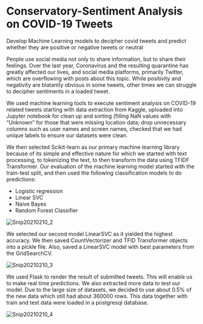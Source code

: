 # Conservatory-Sentiment Analysis on COVID-19 Tweets
Develop Machine Learning models to decipher covid tweets and predict whether they are positive or negative tweets or neutral

People use social media not only to share information, but to share their feelings. Over the last year, Coronavirus and the resulting quarantine has greatly affected our lives, and social media
platforms, primarily Twitter, which are overflowing with posts about this topic. 
While positivity and negativity are blatantly obvious in some tweets, other times we can struggle to decipher sentiments in a loaded tweet. 

We used machine learning tools to execute sentiment analysis on COVID-19 related tweets starting with data extraction from Kaggle, uploaded into Jupyter notebook for clean up and sorting (filling NaN values with “Unknown” for those that were missing location data; drop unnecessary columns such as user names and screen names, checked that we had unique labels to ensure our datasets were clean.

We then selected Scikit-learn as our primary machine learning library because of its simple and effective nature for which we started with text processing, to  tokenizing the text, to then transform the data using TFIDF Transformer.
Our evaluation of the machine learning model started with the train-test split, and then used the following classification models to do predictions:
- Logistic regression 
- Linear SVC 
- Naive Bayes 
- Random Forest Classifier

![Snip20210210_2](https://user-images.githubusercontent.com/66816965/107607030-d2eaf700-6bec-11eb-9a92-43b9b7690ae4.png)
 
 We selected our second model LinearSVC as it yielded the highest accuracy.  We then saved CountVectorizer and TFID Transformer objects into a pickle file.  Also, saved a LinearSVC model with best parameters from the GridSearchCV.
 
 ![Snip20210210_3](https://user-images.githubusercontent.com/66816965/107607079-0463c280-6bed-11eb-882b-7b0b63b9c4a3.png)
  
We used Flask to render the result of submitted tweets. This will enable us to make real time predictions. We also extracted more data to test our model. Due to the large size of datasets, we decided to use about 0.5% of the new data which still had about 360000 rows. This data together with train and test data were loaded in a postgresql database.

![Snip20210210_4](https://user-images.githubusercontent.com/66816965/107607153-47be3100-6bed-11eb-89db-8ae8c9facfab.png)
